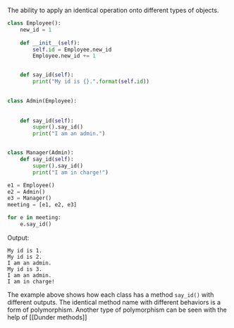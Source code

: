 The ability to apply an identical operation onto different types of objects.
```Python
class Employee():
	new_id = 1
	
	def __init__(self):
		self.id = Employee.new_id
		Employee.new_id += 1


	def say_id(self):
		print("My id is {}.".format(self.id))
	

class Admin(Employee):
	
	
	def say_id(self):
		super().say_id()
		print("I am an admin.")


class Manager(Admin):
	def say_id(self):
		super().say_id()
		print("I am in charge!")

e1 = Employee()
e2 = Admin()
e3 = Manager()
meeting = [e1, e2, e3]

for e in meeting:
	e.say_id()

```

Output:
```
My id is 1.
My id is 2.
I am an admin.
My id is 3.
I am an admin.
I am in charge!
```

The example above shows how each class has a method `say_id()` with different outputs. The identical method name with different behaviors is a form of polymorphism.
Another type of polymorphism can be seen with the help of [[Dunder methods]]